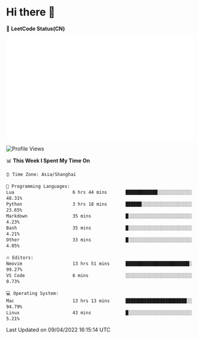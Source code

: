 # Hi there 👋

📝 **LeetCode Status(CN)**

![wsmbsbbz's LeetCode status](https://github.com/wsmbsbbz/wsmbsbbz/blob/main/status.svg)

<!--
**wsmbsbbz/wsmbsbbz** is a ✨ _special_ ✨ repository because its `README.md` (this file) appears on your GitHub profile.

Here are some ideas to get you started:

- 🔭 I’m currently working on ...
- 🌱 I’m currently learning ...
- 👯 I’m looking to collaborate on ...
- 🤔 I’m looking for help with ...
- 💬 Ask me about ...
- 📫 How to reach me: ...
- 😄 Pronouns: ...
- ⚡ Fun fact: ...
-->
<!--START_SECTION:waka-->
![Profile Views](http://img.shields.io/badge/Profile%20Views-0-blue)

📊 **This Week I Spent My Time On** 

```text
⌚︎ Time Zone: Asia/Shanghai

💬 Programming Languages: 
Lua                      6 hrs 44 mins       ████████████░░░░░░░░░░░░░   48.31% 
Python                   3 hrs 18 mins       ██████░░░░░░░░░░░░░░░░░░░   23.65% 
Markdown                 35 mins             █░░░░░░░░░░░░░░░░░░░░░░░░   4.23% 
Bash                     35 mins             █░░░░░░░░░░░░░░░░░░░░░░░░   4.21% 
Other                    33 mins             █░░░░░░░░░░░░░░░░░░░░░░░░   4.05%

🔥 Editors: 
Neovim                   13 hrs 51 mins      ████████████████████████░   99.27% 
VS Code                  6 mins              ░░░░░░░░░░░░░░░░░░░░░░░░░   0.73%

💻 Operating System: 
Mac                      13 hrs 13 mins      ███████████████████████░░   94.79% 
Linux                    43 mins             █░░░░░░░░░░░░░░░░░░░░░░░░   5.21%

```


 Last Updated on 09/04/2022 16:15:14 UTC
<!--END_SECTION:waka-->
